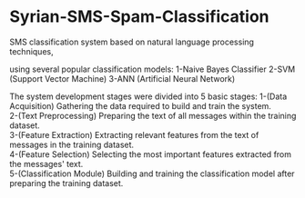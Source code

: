 # Syrian-SMS-Spam-Classification
SMS classification system based on natural language processing techniques,

using several popular classification models:
  1-Naive Bayes Classifier
  2-SVM (Support Vector Machine)
  3-ANN (Artificial Neural Network)

The system development stages were divided into 5 basic stages:
  1-(Data Acquisition) Gathering the data required to build and train the system.  
  2-(Text Preprocessing) Preparing the text of all messages within the training dataset.  
  3-(Feature Extraction) Extracting relevant features from the text of messages in the training dataset.  
  4-(Feature Selection) Selecting the most important features extracted from the messages' text.  
  5-(Classification Module) Building and training the classification model after preparing the training dataset.
